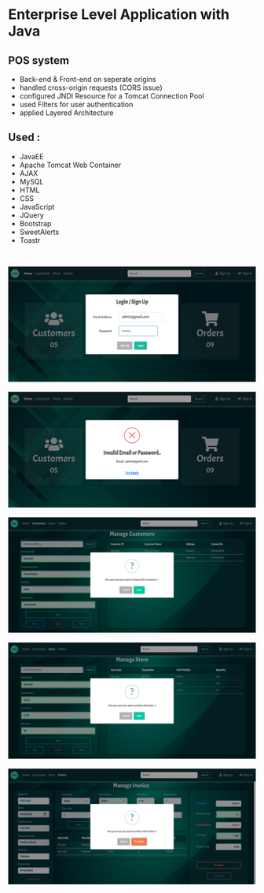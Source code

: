 # Enterprise Level Application with Java

## POS system 
- Back-end & Front-end on seperate origins
- handled cross-origin requests (CORS issue)
- configured JNDI Resource for a Tomcat Connection Pool
- used Filters for user authentication
- applied Layered Architecture 

## Used :

- JavaEE
- Apache Tomcat Web Container
- AJAX
- MySQL
- HTML
- CSS
- JavaScript
- JQuery
- Bootstrap
- SweetAlerts
- Toastr

<br>

<img src = "FrontEnd/assets/images/pos/loginPage.png" alt = "sample"> <br><br>
<img src = "FrontEnd/assets/images/pos/loginFail.png" alt = "sample"> <br><br>
<img src = "FrontEnd/assets/images/pos/customerPage.png" alt = "sample"> <br><br>
<img src = "FrontEnd/assets/images/pos/itemPage.png" alt = "sample"> <br><br>
<img src = "FrontEnd/assets/images/pos/invoicePage.png" alt = "sample">
